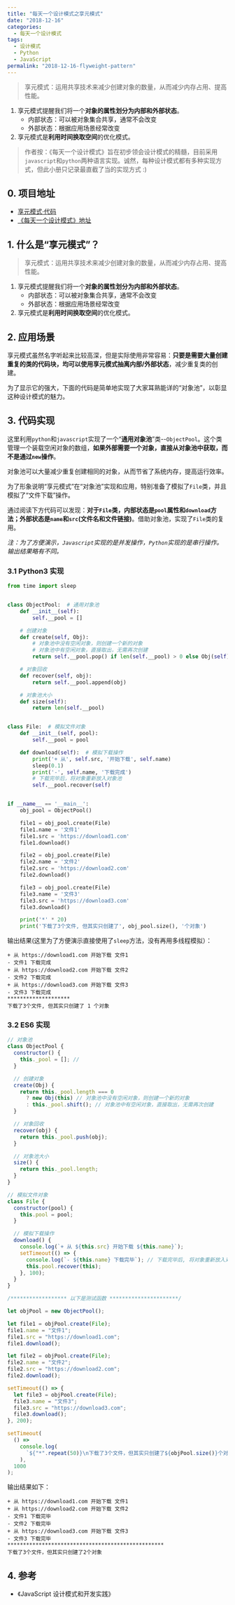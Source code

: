 ```yaml
---
title: "每天一个设计模式之享元模式"
date: "2018-12-16"
categories:
  - 每天一个设计模式
tags:
  - 设计模式
  - Python
  - JavaScript
permalink: "2018-12-16-flyweight-pattern"
---
```


> 享元模式：运用共享技术来减少创建对象的数量，从而减少内存占用、提高性能。

1. 享元模式提醒我们将一个**对象的属性划分为内部和外部状态**。
   - 内部状态：可以被对象集合共享，通常不会改变
   - 外部状态：根据应用场景经常改变
2. 享元模式是**利用时间换取空间**的优化模式。

<!-- more -->

> 作者按：《每天一个设计模式》旨在初步领会设计模式的精髓，目前采用`javascript`和`python`两种语言实现。诚然，每种设计模式都有多种实现方式，但此小册只记录最直截了当的实现方式 :)

## 0. 项目地址

- [享元模式·代码](https://github.com/dongyuanxin/design-pattern-demos/tree/master/flyweight_pattern)
- [《每天一个设计模式》地址](https://godbmw.com/categories/%E6%AF%8F%E5%A4%A9%E4%B8%80%E4%B8%AA%E8%AE%BE%E8%AE%A1%E6%A8%A1%E5%BC%8F)

## 1. 什么是“享元模式”？

> 享元模式：运用共享技术来减少创建对象的数量，从而减少内存占用、提高性能。

1. 享元模式提醒我们将一个**对象的属性划分为内部和外部状态**。
   - 内部状态：可以被对象集合共享，通常不会改变
   - 外部状态：根据应用场景经常改变
2. 享元模式是**利用时间换取空间**的优化模式。

## 2. 应用场景

享元模式虽然名字听起来比较高深，但是实际使用非常容易：**只要是需要大量创建重复的类的代码块，均可以使用享元模式抽离内部/外部状态**，减少重复类的创建。

为了显示它的强大，下面的代码是简单地实现了大家耳熟能详的“对象池”，以彰显这种设计模式的魅力。

## 3. 代码实现

这里利用`python`和`javascript`实现了一个“**通用对象池**”类--`ObjectPool`。这个类管理一个装载空闲对象的数组，**如果外部需要一个对象，直接从对象池中获取，而不是通过`new`操作**。

对象池可以大量减少重复创建相同的对象，从而节省了系统内存，提高运行效率。

为了形象说明“享元模式”在“对象池”实现和应用，特别准备了模拟了`File`类，并且模拟了“文件下载”操作。

通过阅读下方代码可以发现：**对于`File`类，内部状态是`pool`属性和`download`方法；外部状态是`name`和`src`(文件名和文件链接)**。借助对象池，实现了`File`类的复用。

_注：为了方便演示，`Javascript`实现的是并发操作，`Python`实现的是串行操作。输出结果略有不同。_

### 3.1 Python3 实现

```python
from time import sleep


class ObjectPool:  # 通用对象池
    def __init__(self):
        self.__pool = []

    # 创建对象
    def create(self, Obj):
        # 对象池中没有空闲对象，则创建一个新的对象
        # 对象池中有空闲对象，直接取出，无需再次创建
        return self.__pool.pop() if len(self.__pool) > 0 else Obj(self)

    # 对象回收
    def recover(self, obj):
        return self.__pool.append(obj)

    # 对象池大小
    def size(self):
        return len(self.__pool)


class File:  # 模拟文件对象
    def __init__(self, pool):
        self.__pool = pool

    def download(self):  # 模拟下载操作
        print('+ 从', self.src, '开始下载', self.name)
        sleep(0.1)
        print('-', self.name, '下载完成')
        # 下载完毕后，将对象重新放入对象池
        self.__pool.recover(self)


if __name__ == '__main__':
    obj_pool = ObjectPool()

    file1 = obj_pool.create(File)
    file1.name = '文件1'
    file1.src = 'https://download1.com'
    file1.download()

    file2 = obj_pool.create(File)
    file2.name = '文件2'
    file2.src = 'https://download2.com'
    file2.download()

    file3 = obj_pool.create(File)
    file3.name = '文件3'
    file3.src = 'https://download3.com'
    file3.download()

    print('*' * 20)
    print('下载了3个文件, 但其实只创建了', obj_pool.size(), '个对象')
```

输出结果(这里为了方便演示直接使用了`sleep`方法，没有再用多线程模拟）：

```
+ 从 https://download1.com 开始下载 文件1
- 文件1 下载完成
+ 从 https://download2.com 开始下载 文件2
- 文件2 下载完成
+ 从 https://download3.com 开始下载 文件3
- 文件3 下载完成
********************
下载了3个文件, 但其实只创建了 1 个对象
```

### 3.2 ES6 实现

```javascript
// 对象池
class ObjectPool {
  constructor() {
    this._pool = []; //
  }

  // 创建对象
  create(Obj) {
    return this._pool.length === 0
      ? new Obj(this) // 对象池中没有空闲对象，则创建一个新的对象
      : this._pool.shift(); // 对象池中有空闲对象，直接取出，无需再次创建
  }

  // 对象回收
  recover(obj) {
    return this._pool.push(obj);
  }

  // 对象池大小
  size() {
    return this._pool.length;
  }
}

// 模拟文件对象
class File {
  constructor(pool) {
    this.pool = pool;
  }

  // 模拟下载操作
  download() {
    console.log(`+ 从 ${this.src} 开始下载 ${this.name}`);
    setTimeout(() => {
      console.log(`- ${this.name} 下载完毕`); // 下载完毕后, 将对象重新放入对象池
      this.pool.recover(this);
    }, 100);
  }
}

/****************** 以下是测试函数 **********************/

let objPool = new ObjectPool();

let file1 = objPool.create(File);
file1.name = "文件1";
file1.src = "https://download1.com";
file1.download();

let file2 = objPool.create(File);
file2.name = "文件2";
file2.src = "https://download2.com";
file2.download();

setTimeout(() => {
  let file3 = objPool.create(File);
  file3.name = "文件3";
  file3.src = "https://download3.com";
  file3.download();
}, 200);

setTimeout(
  () =>
    console.log(
      `${"*".repeat(50)}\n下载了3个文件，但其实只创建了${objPool.size()}个对象`
    ),
  1000
);
```

输出结果如下：

```
+ 从 https://download1.com 开始下载 文件1
+ 从 https://download2.com 开始下载 文件2
- 文件1 下载完毕
- 文件2 下载完毕
+ 从 https://download3.com 开始下载 文件3
- 文件3 下载完毕
**************************************************
下载了3个文件，但其实只创建了2个对象
```

## 4. 参考

- 《JavaScript 设计模式和开发实践》

